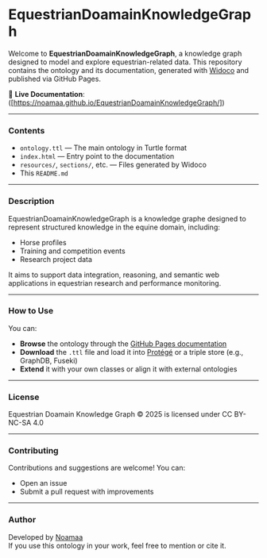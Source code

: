 # EquestrianDoamainKnowledgeGraph

Welcome to **EquestrianDoamainKnowledgeGraph**, a knowledge graph designed to model and explore equestrian-related data. This repository contains the ontology and its documentation, generated with [Widoco](https://github.com/dgarijo/Widoco) and published via GitHub Pages.

🔗 **Live Documentation**: ([https://noamaa.github.io/EquestrianDoamainKnowledgeGraph/])

---

###  Contents

- `ontology.ttl` — The main ontology in Turtle format
- `index.html` — Entry point to the documentation
- `resources/`, `sections/`, etc. — Files generated by Widoco
- This `README.md`

---

###  Description

EquestrianDoamainKnowledgeGraph is a knowledge graphe designed to represent structured knowledge in the equine domain, including:
- Horse profiles
- Training and competition events
- Research project data

It aims to support data integration, reasoning, and semantic web applications in equestrian  research and performance monitoring.

---

###  How to Use

You can:
- **Browse** the ontology through the [GitHub Pages documentation]([https://noamaa.github.io/EquestrianDoamainKnowledgeGraph/])
- **Download** the `.ttl` file and load it into [Protégé](https://protege.stanford.edu/) or a triple store (e.g., GraphDB, Fuseki)
- **Extend** it with your own classes or align it with external ontologies

---

###  License

Equestrian Doamain Knowledge Graph © 2025 is licensed under CC BY-NC-SA 4.0 

---

###  Contributing

Contributions and suggestions are welcome! You can:
- Open an issue
- Submit a pull request with improvements

---

###  Author

Developed by [Noamaa](https://github.com/Noamaa)  
If you use this ontology in your work, feel free to mention or cite it.
